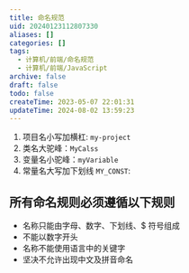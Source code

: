 ```yaml
---
title: 命名规范
uid: 20240123112807330
aliases: []
categories: []
tags:
  - 计算机/前端/命名规范
  - 计算机/前端/JavaScript
archive: false
draft: false
todo: false
createTime: 2023-05-07 22:01:31
updateTime: 2024-08-02 13:59:23
---
```


1. 项目名小写加横杠: `my-project`
2. 类名大驼峰：`MyCalss`
3. 变量名小驼峰：`myVariable`
4. 常量名大写加下划线 `MY_CONST`:

## 所有命名规则必须遵循以下规则

- 名称只能由字母、数字、下划线、$ 符号组成
- 不能以数字开头
- 名称不能使用语言中的关键字
- 坚决不允许出现中文及拼音命名
